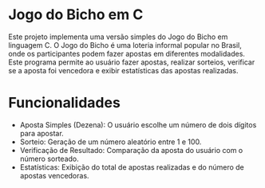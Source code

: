 # Jogo do Bicho em C
Este projeto implementa uma versão simples do Jogo do Bicho em linguagem C. O Jogo do Bicho é uma loteria informal popular no Brasil, onde os participantes podem fazer apostas em diferentes modalidades. Este programa permite ao usuário fazer apostas, realizar sorteios, verificar se a aposta foi vencedora e exibir estatísticas das apostas realizadas.

# Funcionalidades
* Aposta Simples (Dezena): O usuário escolhe um número de dois dígitos para apostar.
* Sorteio: Geração de um número aleatório entre 1 e 100.
* Verificação de Resultado: Comparação da aposta do usuário com o número sorteado.
* Estatísticas: Exibição do total de apostas realizadas e do número de apostas vencedoras.
